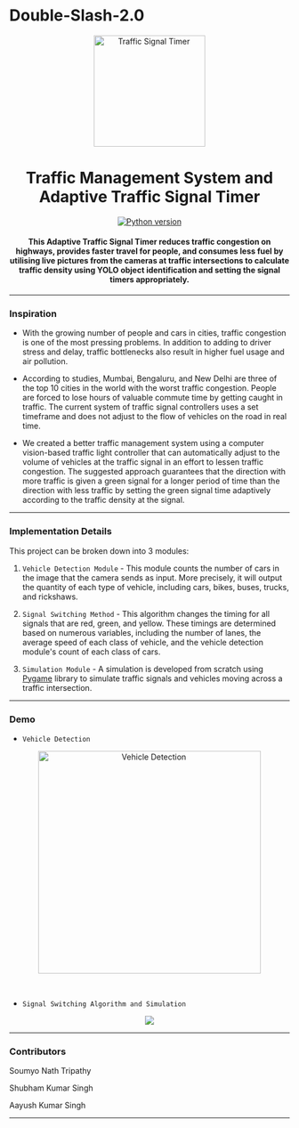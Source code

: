 # Double-Slash-2.0
<p align="center">
 <img height=200px src="./traffic-signal.jpg" alt="Traffic Signal Timer">
</p>

<h1 align="center">Traffic Management System and Adaptive Traffic Signal Timer</h1>

<div align="center">

[![Python version](https://img.shields.io/badge/python-3.7-blue.svg)](https://www.python.org/downloads/release/python-370/)

<h4>This Adaptive Traffic Signal Timer reduces traffic congestion on highways, provides faster travel for people, and consumes less fuel by utilising live pictures from the cameras at traffic intersections to calculate traffic density using YOLO object identification and setting the signal timers appropriately.</h4>

</div>

-----------------------------------------
### Inspiration

* With the growing number of people and cars in cities, traffic congestion is one of the most pressing problems. In addition to adding to driver stress and delay, traffic bottlenecks also result in higher fuel usage and air pollution.

* According to studies, Mumbai, Bengaluru, and New Delhi are three of the top 10 cities in the world with the worst traffic congestion. People are forced to lose hours of valuable commute time by getting caught in traffic. The current system of traffic signal controllers uses a set timeframe and does not adjust to the flow of vehicles on the road in real time.

* We created a better traffic management system using a computer vision-based traffic light controller that can automatically adjust to the volume of vehicles at the traffic signal in an effort to lessen traffic congestion. The suggested approach guarantees that the direction with more traffic is given a green signal for a longer period of time than the direction with less traffic by setting the green signal time adaptively according to the traffic density at the signal.

------------------------------------------
### Implementation Details

This project can be broken down into 3 modules:

1. `Vehicle Detection Module` - This module counts the number of cars in the image that the camera sends as input. More precisely, it will output the quantity of each type of vehicle, including cars, bikes, buses, trucks, and rickshaws.

2. `Signal Switching Method` - This algorithm changes the timing for all signals that are red, green, and yellow. These timings are determined based on numerous variables, including the number of lanes, the average speed of each class of vehicle, and the vehicle detection module's count of each class of cars.

3. `Simulation Module` - A simulation is developed from scratch using [Pygame](https://www.pygame.org/news) library to simulate traffic signals and vehicles moving across a traffic intersection.


------------------------------------------
### Demo

* `Vehicle Detection`

<p align="center">
 <img height=400px src="./vehicle-detection.png" alt="Vehicle Detection">
</p>

<br> 

* `Signal Switching Algorithm and Simulation`

<p align="center">
    <img src="./Demo.gif">
</p>

------------------------------------------


### Contributors

 

Soumyo Nath Tripathy 

Shubham Kumar Singh

Aayush Kumar Singh 

------------------------------------------
